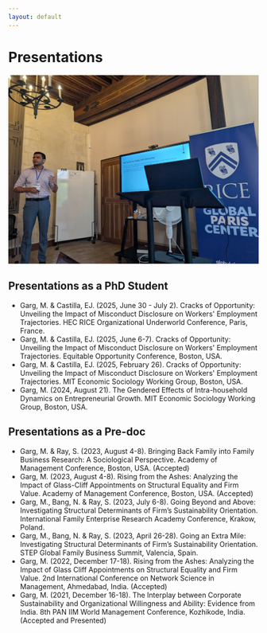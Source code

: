 ```yaml
---
layout: default
---
```


# Presentations

![MG_HEC](/assets/img/mg_hec.jpg)

## Presentations as a PhD Student
+ Garg, M. & Castilla, EJ. (2025, June 30 - July 2). Cracks of Opportunity: Unveiling the Impact of Misconduct Disclosure on Workers' Employment Trajectories. HEC RICE Organizational Underworld Conference, Paris, France.
+ Garg, M. & Castilla, EJ. (2025, June 6-7). Cracks of Opportunity: Unveiling the Impact of Misconduct Disclosure on Workers' Employment Trajectories. Equitable Opportunity Conference, Boston, USA.
+ Garg, M. & Castilla, EJ. (2025, February 26). Cracks of Opportunity: Unveiling the Impact of Misconduct Disclosure on Workers' Employment Trajectories. MIT Economic Sociology Working Group, Boston, USA.
+ Garg, M. (2024, August 21). The Gendered Effects of Intra-household Dynamics on Entrepreneurial Growth. MIT Economic Sociology Working Group, Boston, USA.
  
## Presentations as a Pre-doc
+ Garg, M. & Ray, S. (2023, August 4-8). Bringing Back Family into Family Business Research: A Sociological Perspective. Academy of Management Conference, Boston, USA. (Accepted)
+ Garg, M. (2023, August 4-8). Rising from the Ashes: Analyzing the Impact of Glass-Cliff Appointments on Structural Equality and Firm Value. Academy of Management Conference, Boston, USA. (Accepted)
+ Garg, M., Bang, N. & Ray, S. (2023, July 6-8). Going Beyond and Above: Investigating Structural Determinants of Firm’s Sustainability Orientation. International Family Enterprise Research Academy Conference, Krakow, Poland.
+ Garg, M., Bang, N. & Ray, S. (2023, April 26-28). Going an Extra Mile: Investigating Structural Determinants of Firm’s Sustainability Orientation. STEP Global Family Business Summit, Valencia, Spain.
+ Garg, M. (2022, December 17-18). Rising from the Ashes: Analyzing the Impact of Glass Cliff Appointments on Structural Equality and Firm Value. 2nd International Conference on Network Science in Management, Ahmedabad, India. (Accepted) 
+ Garg, M. (2021, December 16-18). The Interplay between Corporate Sustainability and Organizational Willingness and Ability: Evidence from India. 8th PAN IIM World Management Conference, Kozhikode, India. (Accepted and Presented)



